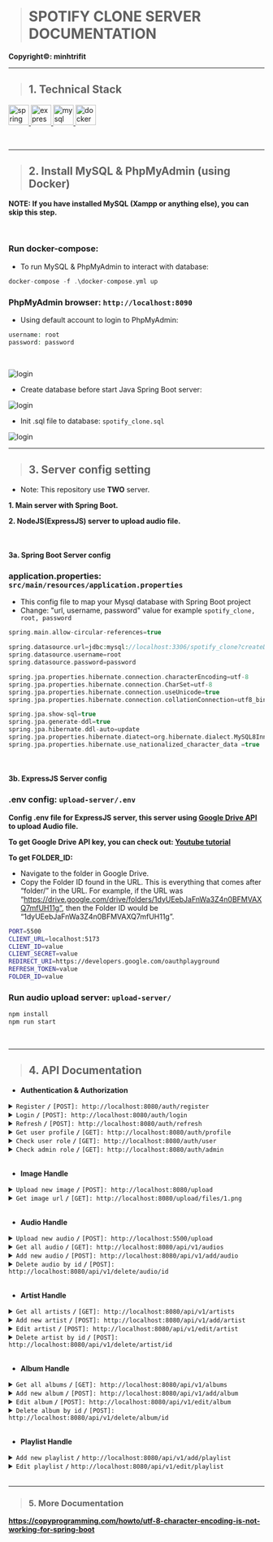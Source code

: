 > # SPOTIFY CLONE SERVER DOCUMENTATION

**Copyright©: minhtrifit**

---

> ## 1. Technical Stack

<a href="https://spring.io/" target="_blank" rel="noreferrer"> <img src="https://www.vectorlogo.zone/logos/springio/springio-icon.svg" alt="spring" width="40" height="40"/> </a> <a href="https://expressjs.com" target="_blank" rel="noreferrer"> <img src="https://raw.githubusercontent.com/devicons/devicon/master/icons/express/express-original-wordmark.svg" alt="express" width="40" height="40"/> </a> <a href="https://www.mysql.com/" target="_blank" rel="noreferrer"> <img src="https://raw.githubusercontent.com/devicons/devicon/master/icons/mysql/mysql-original-wordmark.svg" alt="mysql" width="40" height="40"/> </a> <a href="https://www.docker.com/" target="_blank" rel="noreferrer"> <img src="https://raw.githubusercontent.com/devicons/devicon/master/icons/docker/docker-original-wordmark.svg" alt="docker" width="40" height="40"/> </a>

<br>

---

> ## 2. Install MySQL & PhpMyAdmin (using Docker)

**NOTE: If you have installed MySQL (Xampp or anything else), you can skip this step.**

<br>

### Run docker-compose:

* To run MySQL & PhpMyAdmin to interact with database:

```php
docker-compose -f .\docker-compose.yml up
```

### PhpMyAdmin browser: `http://localhost:8090`

* Using default account to login to PhpMyAdmin:

```php
username: root
password: password
```
<br>

![login](/doc_image/login.png "Login to phpmyadmin")

* Create database before start Java Spring Boot server:

![login](/doc_image/create_db.png "Login to phpmyadmin")

* Init .sql file to database: `spotify_clone.sql`

![login](/doc_image/init_db.png "Login to phpmyadmin")


---

> ## 3. Server config setting

* Note: This repository use **TWO** server.

**1. Main server with Spring Boot.**</br>

**2. NodeJS(ExpressJS) server to upload audio file.**

<br>

#### 3a. Spring Boot Server config

### application.properties: `src/main/resources/application.properties`

* This config file to map your Mysql database with Spring Boot project
* Change: "url, username, password" value for example `spotify_clone, root, password`

```php
spring.main.allow-circular-references=true

spring.datasource.url=jdbc:mysql://localhost:3306/spotify_clone?createDatabaseIfNotExist=true&useUnicode=true&connectionCollation=utf8_bin&characterSetResults=utf8
spring.datasource.username=root
spring.datasource.password=password

spring.jpa.properties.hibernate.connection.characterEncoding=utf-8
spring.jpa.properties.hibernate.connection.CharSet=utf-8
spring.jpa.properties.hibernate.connection.useUnicode=true
spring.jpa.properties.hibernate.connection.collationConnection=utf8_bin

spring.jpa.show-sql=true
spring.jpa.generate-ddl=true
spring.jpa.hibernate.ddl-auto=update
spring.jpa.properties.hibernate.diatect=org.hibernate.dialect.MySQL8InnoDBDialect
spring.jpa.properties.hibernate.use_nationalized_character_data =true
```

<br>

#### 3b. ExpressJS Server config

### .env config: `upload-server/.env`

**Config .env file for ExpressJS server, this server using [Google Drive API](https://www.npmjs.com/package/@googleapis/drive) to upload Audio file.**</br>

**To get Google Drive API key, you can check out: [Youtube tutorial](https://www.youtube.com/watch?v=1y0-IfRW114)**

**To get FOLDER_ID:**

* Navigate to the folder in Google Drive.
* Copy the Folder ID found in the URL. This is everything that comes after “folder/” in the URL. For example, if the URL was “https://drive.google.com/drive/folders/1dyUEebJaFnWa3Z4n0BFMVAXQ7mfUH11g”, then the Folder ID would be “1dyUEebJaFnWa3Z4n0BFMVAXQ7mfUH11g”.

```bash
PORT=5500
CLIENT_URL=localhost:5173
CLIENT_ID=value
CLIENT_SECRET=value
REDIRECT_URI=https://developers.google.com/oauthplayground
REFRESH_TOKEN=value
FOLDER_ID=value
```

### Run audio upload server: `upload-server/`

```bash
npm install
npm run start
```

<br>

---

> ## 4. API Documentation

* **Authentication & Authorization** 

<details>
<summary><code>Register</code> <code><b>/</b></code> <code>[POST]: http://localhost:8080/auth/register</code></summary>

```php
{
  body: {
    "username": "user1",
    "password": "123",
    "email": "user@gmail.com",
    "roles": "ROLE_USER"
  }
}
```
</details>

<details>
<summary><code>Login</code> <code><b>/</b></code> <code>[POST]: http://localhost:8080/auth/login</code></summary>

```php
{
  body: {
    "username": "user1",
    "password": "123"
  }
}
```
</details>

<details>
<summary><code>Refresh</code> <code><b>/</b></code> <code>[POST]: http://localhost:8080/auth/refresh</code></summary>

```php
{
  headers: {
    "Authorization": `Bearer accessToken`
  }
}
```
</details>

<details>
<summary><code>Get user profile</code> <code><b>/</b></code> <code>[GET]: http://localhost:8080/auth/profile</code></summary>

```php
{
  headers: {
    "Authorization": `Bearer token`
  }
}
```
</details>

<details>
<summary><code>Check user role</code> <code><b>/</b></code> <code>[GET]: http://localhost:8080/auth/user</code></summary>

```php
{
  headers: {
    "Authorization": `Bearer token`
  },
}
```
</details>

<details>
<summary><code>Check admin role</code> <code><b>/</b></code> <code>[GET]: http://localhost:8080/auth/admin</code></summary>

```php
{
  headers: {
    "Authorization": `Bearer token`
  },
}
```
</details>

<br>

* **Image Handle** 

<details>
<summary><code>Upload new image</code> <code><b>/</b></code> <code>[POST]: http://localhost:8080/upload</code></summary>

```php
{
  form-data: {
    "file": choosefile
  }
}
```
</details>

<details>
<summary><code>Get image url</code> <code><b>/</b></code> <code>[GET]: http://localhost:8080/upload/files/1.png</code></summary>

```php
{

}
```
</details>

<br>

* **Audio Handle**

<details>
<summary><code>Upload new audio</code> <code><b>/</b></code> <code>[POST]: http://localhost:5500/upload</code></summary>

```php
{
  form-data: {
    "file": choosefile
  }
}
```
</details>

<details>
<summary><code>Get all audio</code> <code><b>/</b></code> <code>[GET]: http://localhost:8080/api/v1/audios</code></summary>

```php
{

}
```
</details>

<details>
<summary><code>Add new audio</code> <code><b>/</b></code> <code>[POST]: http://localhost:8080/api/v1/add/audio</code></summary>

```php
{
  headers: {
    "Authorization": `Bearer token`
  },
  body: {
    "name": "Bài ca dành cho em",
    "artists": [2],
    "albums": [1],
    "url": "http://example.com",
    "avatar": "http://localhost:8080/upload/files/example.png"
  }
}
```
</details>

<details>
<summary><code>Delete audio by id</code> <code><b>/</b></code> <code>[POST]: http://localhost:8080/api/v1/delete/audio/id</code></summary>

```php
{
  headers: {
    "Authorization": `Bearer token`
  }
}
```
</details>

<br>

* **Artist Handle**

<details>
<summary><code>Get all artists</code> <code><b>/</b></code> <code>[GET]: http://localhost:8080/api/v1/artists</code></summary>

```php
{

}
```
</details>

<details>
<summary><code>Add new artist</code> <code><b>/</b></code> <code>[POST]: http://localhost:8080/api/v1/add/artist</code></summary>

```php
{
  headers: {
    "Authorization": `Bearer token`
  },
  body: {
    "name": "Yến Napun",
    "avatar": "http://localhost:8080/upload/files/example.png"
  }
}
```
</details>

<details>
<summary><code>Edit artist</code> <code><b>/</b></code> <code>[POST]: http://localhost:8080/api/v1/edit/artist</code></summary>

```php
{
  headers: {
    "Authorization": `Bearer token`
  },
  body: {
    "id": 102,
    "name": "Yến Napun Cover",
    "followers": 100,
    "avatar": "http://localhost:8080/upload/files/edit.png"
  }
}
```
</details>

<details>
<summary><code>Delete artist by id</code> <code><b>/</b></code> <code>[POST]: http://localhost:8080/api/v1/delete/artist/id</code></summary>

```php
{
  headers: {
    "Authorization": `Bearer token`
  }
}
```
</details>

<br>

* **Album Handle**

<details>
<summary><code>Get all albums</code> <code><b>/</b></code> <code>[GET]: http://localhost:8080/api/v1/albums</code></summary>

```php
{

}
```
</details>

<details>
<summary><code>Add new album</code> <code><b>/</b></code> <code>[POST]: http://localhost:8080/api/v1/add/album</code></summary>

```php
{
  headers: {
    "Authorization": `Bearer token`
  },
  body: {
    "name": "Lofi chill",
    "audios": [1, 2],
    "avatar": "http://localhost:8080/upload/files/example.png"
  }
}
```
</details>

<details>
<summary><code>Edit album</code> <code><b>/</b></code> <code>[POST]: http://localhost:8080/api/v1/edit/album</code></summary>

```php
{
  headers: {
    "Authorization": `Bearer token`
  },
  body: {
    "id": 3,
    "name": "Lofi chill",
    "audios": [1, 2, 3],
    "avatar": "http://localhost:8080/upload/files/example.png"
  }
}
```
</details>

<details>
<summary><code>Delete album by id</code> <code><b>/</b></code> <code>[POST]: http://localhost:8080/api/v1/delete/album/id</code></summary>

```php
{
  headers: {
    "Authorization": `Bearer token`
  }
}
```
</details>

<br>

* **Playlist Handle**

<details>
<summary><code>Add new playlist</code> <code><b>/</b></code> <code>http://localhost:8080/api/v1/add/playlist</code></summary>

```php
{
  headers: {
    "Authorization": `Bearer token`
  },
  body: {
    "userId": 1,
    "name": "Nhạc của sadboiz",
    "audios": [1, 2],
    "avatar": "http://localhost:8080/upload/files/example.png"
  }
}
```
</details>

<details>
<summary><code>Edit playlist</code> <code><b>/</b></code> <code>http://localhost:8080/api/v1/edit/playlist</code></summary>

```php
{
  headers: {
    "Authorization": `Bearer token`
  },
  body: {
    "id": 1,
    "userId": 1,
    "name": "Nhạc của sadboiz",
    "audios": [1, 2, 3],
    "avatar": "http://localhost:8080/upload/files/example.png"
  }
}
```
</details>

<br>

---

> ### 5. More Documentation

**https://copyprogramming.com/howto/utf-8-character-encoding-is-not-working-for-spring-boot**